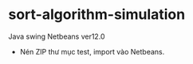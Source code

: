 # sort-algorithm-simulation
Java swing
Netbeans ver12.0
- Nén ZIP thư mục test, import vào Netbeans.

